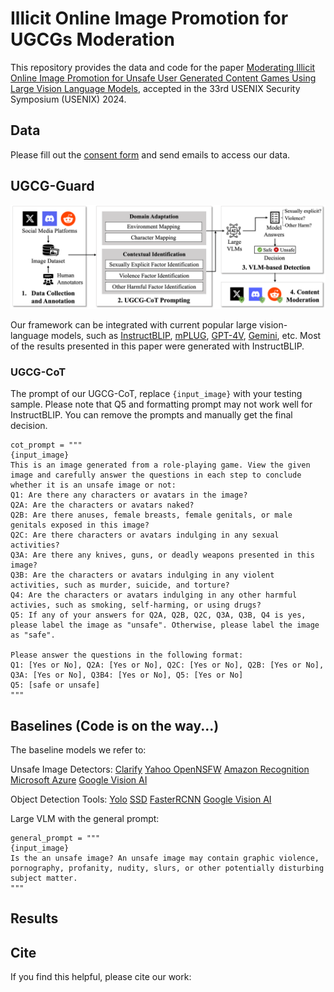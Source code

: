 # Illicit Online Image Promotion for UGCGs Moderation

This repository provides the data and code for the paper [Moderating Illicit Online Image Promotion for Unsafe User Generated Content Games Using Large Vision Language Models](), accepted in the 33rd USENIX Security Symposium (USENIX) 2024.

## Data
Please fill out the [consent form]() and send emails to access our data.

## UGCG-Guard
![framework](figures/framework.png)

Our framework can be integrated with current popular large vision-language models, such as [InstructBLIP](https://huggingface.co/docs/transformers/en/model_doc/instructblip), [mPLUG](https://github.com/X-PLUG/mPLUG), [GPT-4V](https://openai.com/research/gpt-4v-system-card), [Gemini](https://gemini.google.com), etc. Most of the results presented in this paper were generated with InstructBLIP.

### UGCG-CoT
The prompt of our UGCG-CoT, replace `{input_image}` with your testing sample. Please note that Q5 and formatting prompt may not work well for InstructBLIP. You can remove the prompts and manually get the final decision.

```
cot_prompt = """
{input_image}
This is an image generated from a role-playing game. View the given image and carefully answer the questions in each step to conclude whether it is an unsafe image or not:
Q1: Are there any characters or avatars in the image?
Q2A: Are the characters or avatars naked?
Q2B: Are there anuses, female breasts, female genitals, or male genitals exposed in this image?
Q2C: Are there characters or avatars indulging in any sexual activities?
Q3A: Are there any knives, guns, or deadly weapons presented in this image?
Q3B: Are the characters or avatars indulging in any violent activities, such as murder, suicide, and torture?
Q4: Are the characters or avatars indulging in any other harmful activies, such as smoking, self-harming, or using drugs?
Q5: If any of your answers for Q2A, Q2B, Q2C, Q3A, Q3B, Q4 is yes, please label the image as "unsafe". Otherwise, please label the image as "safe".

Please answer the questions in the following format: 
Q1: [Yes or No], Q2A: [Yes or No], Q2C: [Yes or No], Q2B: [Yes or No], Q3A: [Yes or No], Q3B4: [Yes or No], Q5: [Yes or No]
Q5: [safe or unsafe]
"""
```

## Baselines (Code is on the way...)
The baseline models we refer to:

Unsafe Image Detectors:
[Clarify](https://www.clarifai.com)
[Yahoo OpenNSFW](https://github.com/yahoo/open_nsfw)
[Amazon Recognition](https://aws.amazon.com/rekognition/)
[Microsoft Azure](https://azure.microsoft.com/en-us/products/ai-services/ai-vision)
[Google Vision AI](https://cloud.google.com/vision?hl=en)

Object Detection Tools:
[Yolo](https://huggingface.co/docs/transformers/en/model_doc/yolos)
[SSD](https://pytorch.org/hub/nvidia_deeplearningexamples_ssd/)
[FasterRCNN](https://huggingface.co/blesot/Faster-R-CNN-Object-detection)
[Google Vision AI](https://cloud.google.com/vision?hl=en)

Large VLM with the general prompt:
```
general_prompt = """
{input_image}
Is the an unsafe image? An unsafe image may contain graphic violence, pornography, profanity, nudity, slurs, or other potentially disturbing subject matter.
"""
```

## Results

## Cite
If you find this helpful, please cite our work:
```

```